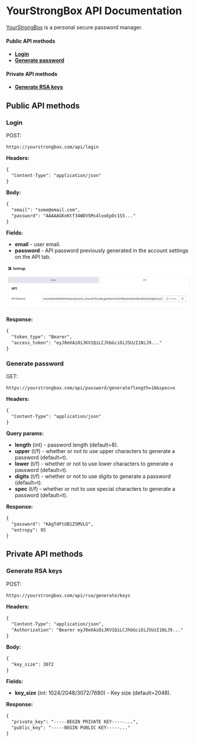 # YourStrongBox API Documentation

[YourStrongBox](https://yourstrongbox.com/) is a personal secure password manager.

#### Public API methods
- **[Login](#login)**
- **[Generate password](#gen-pass)**

#### Private API methods
- **[Generate RSA keys](#gen-rsa-keys)**

## Public API methods

### <a id="login"></a>Login

POST:

```
https://yourstrongbox.com/api/login
```
**Headers:**

```
{
  "Content-Type": "application/json"
}
```
**Body:**

```
{
  "email": "some@email.com",
  "password": "AAAAAGKoKtf34WDVSMs4looEpOc1S5..."
}
```
**Fields:**

- **email** - user email.
- **password** - API password previously generated in the account settings on the API tab.

![img](imgs/settings-api-pass.png)

**Response:**

```
{
  "token_type": "Bearer",
  "access_token": "eyJ0eXAiOiJKV1QiLCJhbGciOiJSUzI1NiJ9..."
}
```

### <a id="gen-pass"></a>Generate password
GET:

```
https://yourstrongbox.com/api/password/generate?length=16&spec=n
```
**Headers:**

```
{
  "Content-Type": "application/json"
}
```

**Query params:**

- **length** (int) - password length (default=8).
- **upper** (t/f) - whether or not to use upper characters to generate a password (default=t).
- **lower** (t/f) - whether or not to use lower characters to generate a password (default=t).
- **digits** (t/f) - whether or not to use digits to generate a password (default=t).
- **spec** (t/f) - whether or not to use special characters to generate a password (default=t).

**Response:**

```
{
  "password": "KAgTdFtUB1ZSMVLG",
  "entropy": 95
}
```

## Private API methods

### <a id="gen-rsa-keys"></a>Generate RSA keys
POST:

```
https://yourstrongbox.com/api/rsa/generate/keys
```

**Headers:**

```
{
  "Content-Type": "application/json",
  "Authorization": "Bearer eyJ0eXAiOiJKV1QiLCJhbGciOiJSUzI1NiJ9..."
}
```
**Body:**

```
{
  "key_size": 3072
}
```

**Fields:**

 - **key_size** (int: 1024/2048/3072/7680) - Key size (default=2048).

**Response:**

```
{
  "private_key": "-----BEGIN PRIVATE KEY-----...",
  "public_key": "-----BEGIN PUBLIC KEY-----..."
}
```

